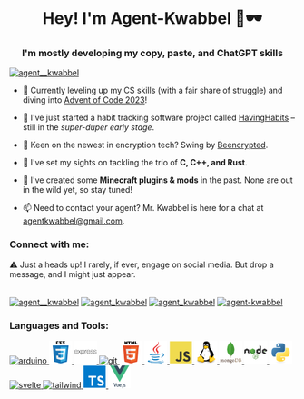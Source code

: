 <h1 align="center">Hey! I'm Agent-Kwabbel 🐔🕶️</h1>
<h3 align="center">I'm mostly developing my copy, paste, and ChatGPT skills</h3>

<p align="left"> <a href="https://twitter.com/agent__kwabbel" target="blank"><img src="https://img.shields.io/twitter/follow/agent__kwabbel?logo=twitter&style=for-the-badge" alt="agent__kwabbel" /></a> </p>

- 🌱 Currently leveling up my CS skills (with a fair share of struggle) and diving into [Advent of Code 2023](https://adventofcode.com/)!

- 📅 I've just started a habit tracking software project called [HavingHabits](https://github.com/Agent-Kwabbel/havinghabits) – still in the *super-duper early stage*.

- 🐝 Keen on the newest in encryption tech? Swing by [Beencrypted](https://github.com/Agent-Kwabbel/Beencrypted).

- 🎯 I've set my sights on tackling the trio of **C, C++, and Rust**.

- 🎈 I've created some **Minecraft plugins & mods** in the past. None are out in the wild yet, so stay tuned!

- 📫 Need to contact your agent? Mr. Kwabbel is here for a chat at [agentkwabbel@gmail.com](mailto:agentkwabbel@gmail.com).

<h3 align="left">Connect with me:</h3>
⚠️ Just a heads up! I rarely, if ever, engage on social media. But drop a message, and I might just appear.
<br/><br/>
<p align="left">
<a href="https://twitter.com/agent__kwabbel" target="blank"><img align="center" src="https://raw.githubusercontent.com/rahuldkjain/github-profile-readme-generator/master/src/images/icons/Social/twitter.svg" alt="agent__kwabbel" height="30" width="40" /></a>
<a href="https://www.youtube.com/c/agent_kwabbel" target="blank"><img align="center" src="https://raw.githubusercontent.com/rahuldkjain/github-profile-readme-generator/master/src/images/icons/Social/youtube.svg" alt="agent_kwabbel" height="30" width="40" /></a>
<a href="https://www.codechef.com/users/agent_kwabbel" target="blank"><img align="center" src="https://cdn.jsdelivr.net/npm/simple-icons@3.1.0/icons/codechef.svg" alt="agent_kwabbel" height="30" width="40" /></a>
<a href="https://www.leetcode.com/agent-kwabbel" target="blank"><img align="center" src="https://raw.githubusercontent.com/rahuldkjain/github-profile-readme-generator/master/src/images/icons/Social/leet-code.svg" alt="agent-kwabbel" height="30" width="40" /></a>
</p>

<h3 align="left">Languages and Tools:</h3>
<p align="left"> <a href="https://www.arduino.cc/" target="_blank" rel="noreferrer"> <img src="https://cdn.worldvectorlogo.com/logos/arduino-1.svg" alt="arduino" width="40" height="40"/> </a> <a href="https://www.w3schools.com/css/" target="_blank" rel="noreferrer"> <img src="https://raw.githubusercontent.com/devicons/devicon/master/icons/css3/css3-original-wordmark.svg" alt="css3" width="40" height="40"/> </a> <a href="https://expressjs.com" target="_blank" rel="noreferrer"> <img src="https://raw.githubusercontent.com/devicons/devicon/master/icons/express/express-original-wordmark.svg" alt="express" width="40" height="40"/> </a> <a href="https://git-scm.com/" target="_blank" rel="noreferrer"> <img src="https://www.vectorlogo.zone/logos/git-scm/git-scm-icon.svg" alt="git" width="40" height="40"/> </a> <a href="https://www.w3.org/html/" target="_blank" rel="noreferrer"> <img src="https://raw.githubusercontent.com/devicons/devicon/master/icons/html5/html5-original-wordmark.svg" alt="html5" width="40" height="40"/> </a> <a href="https://www.java.com" target="_blank" rel="noreferrer"> <img src="https://raw.githubusercontent.com/devicons/devicon/master/icons/java/java-original.svg" alt="java" width="40" height="40"/> </a> <a href="https://developer.mozilla.org/en-US/docs/Web/JavaScript" target="_blank" rel="noreferrer"> <img src="https://raw.githubusercontent.com/devicons/devicon/master/icons/javascript/javascript-original.svg" alt="javascript" width="40" height="40"/> </a> <a href="https://www.linux.org/" target="_blank" rel="noreferrer"> <img src="https://raw.githubusercontent.com/devicons/devicon/master/icons/linux/linux-original.svg" alt="linux" width="40" height="40"/> </a> <a href="https://www.mongodb.com/" target="_blank" rel="noreferrer"> <img src="https://raw.githubusercontent.com/devicons/devicon/master/icons/mongodb/mongodb-original-wordmark.svg" alt="mongodb" width="40" height="40"/> </a> <a href="https://nodejs.org" target="_blank" rel="noreferrer"> <img src="https://raw.githubusercontent.com/devicons/devicon/master/icons/nodejs/nodejs-original-wordmark.svg" alt="nodejs" width="40" height="40"/> </a> <a href="https://www.python.org" target="_blank" rel="noreferrer"> <img src="https://raw.githubusercontent.com/devicons/devicon/master/icons/python/python-original.svg" alt="python" width="40" height="40"/> </a> <a href="https://svelte.dev" target="_blank" rel="noreferrer"> <img src="https://upload.wikimedia.org/wikipedia/commons/1/1b/Svelte_Logo.svg" alt="svelte" width="40" height="40"/> </a> <a href="https://tailwindcss.com/" target="_blank" rel="noreferrer"> <img src="https://www.vectorlogo.zone/logos/tailwindcss/tailwindcss-icon.svg" alt="tailwind" width="40" height="40"/> </a> <a href="https://www.typescriptlang.org/" target="_blank" rel="noreferrer"> <img src="https://raw.githubusercontent.com/devicons/devicon/master/icons/typescript/typescript-original.svg" alt="typescript" width="40" height="40"/> </a> <a href="https://vuejs.org/" target="_blank" rel="noreferrer"> <img src="https://raw.githubusercontent.com/devicons/devicon/master/icons/vuejs/vuejs-original-wordmark.svg" alt="vuejs" width="40" height="40"/> </a> </p>


